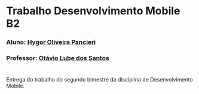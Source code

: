 # Trabalho Desenvolvimento Mobile B2

### Aluno: [Hygor Oliveira Pancieri](https://github.com/HPancieri)
### Professor: [Otávio Lube dos Santos](https://github.com/otaviolube)

#

Entrega do trabalho do segundo bimestre da disciplina de Desenvolvimento Mobile.<br>

